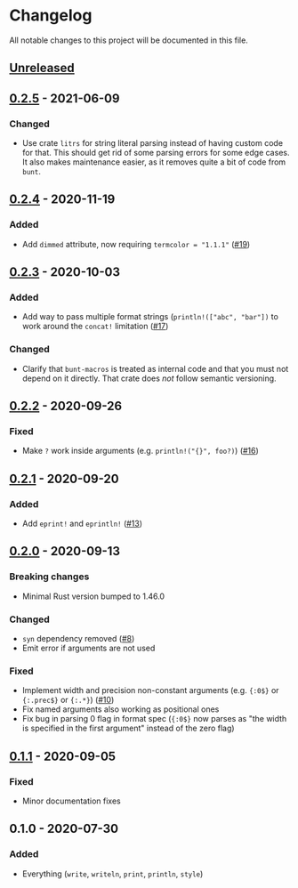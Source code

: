 # Changelog

All notable changes to this project will be documented in this file.


## [Unreleased]

## [0.2.5] - 2021-06-09
### Changed
- Use crate `litrs` for string literal parsing instead of having custom code for that.
  This should get rid of some parsing errors for some edge cases.
  It also makes maintenance easier, as it removes quite a bit of code from `bunt`.

## [0.2.4] - 2020-11-19
### Added
- Add `dimmed` attribute, now requiring `termcolor = "1.1.1"` ([#19](https://github.com/LukasKalbertodt/bunt/pull/19))

## [0.2.3] - 2020-10-03
### Added
- Add way to pass multiple format strings (`println!(["abc", "bar"])` to work around the `concat!` limitation ([#17](https://github.com/LukasKalbertodt/bunt/pull/17))

### Changed
- Clarify that `bunt-macros` is treated as internal code and that you must not depend on it directly. That crate does *not* follow semantic versioning.

## [0.2.2] - 2020-09-26
### Fixed
- Make `?` work inside arguments (e.g. `println!("{}", foo?)`) ([#16](https://github.com/LukasKalbertodt/bunt/pull/16))

## [0.2.1] - 2020-09-20
### Added
- Add `eprint!` and `eprintln!` ([#13](https://github.com/LukasKalbertodt/bunt/pull/13))

## [0.2.0] - 2020-09-13
### Breaking changes
- Minimal Rust version bumped to 1.46.0

### Changed
- `syn` dependency removed ([#8](https://github.com/LukasKalbertodt/bunt/pull/8))
- Emit error if arguments are not used

### Fixed
- Implement width and precision non-constant arguments (e.g. `{:0$}` or
  `{:.prec$}` or `{:.*}`) ([#10](https://github.com/LukasKalbertodt/bunt/pull/10))
- Fix named arguments also working as positional ones
- Fix bug in parsing 0 flag in format spec (`{:0$}` now parses as "the width is
  specified in the first argument" instead of the zero flag)


## [0.1.1] - 2020-09-05
### Fixed
- Minor documentation fixes


## 0.1.0 - 2020-07-30
### Added
- Everything (`write`, `writeln`, `print`, `println`, `style`)


[Unreleased]: https://github.com/LukasKalbertodt/bunt/compare/v0.2.5...HEAD
[0.2.5]: https://github.com/LukasKalbertodt/bunt/compare/v0.2.4...v0.2.5
[0.2.4]: https://github.com/LukasKalbertodt/bunt/compare/v0.2.3...v0.2.4
[0.2.3]: https://github.com/LukasKalbertodt/bunt/compare/v0.2.2...v0.2.3
[0.2.2]: https://github.com/LukasKalbertodt/bunt/compare/v0.2.1...v0.2.2
[0.2.1]: https://github.com/LukasKalbertodt/bunt/compare/v0.2.0...v0.2.1
[0.2.0]: https://github.com/LukasKalbertodt/bunt/compare/v0.1.1...v0.2.0
[0.1.1]: https://github.com/LukasKalbertodt/bunt/compare/v0.1.0...v0.1.1
